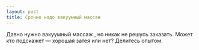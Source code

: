 ```yaml
---
layout: post 
title: Срочно надо вакуумный массаж  
--- 
```

Давно нужно вакуумный массаж , но никак не решусь заказать. Может кто подскажет — хорошая затея или нет? Делитесь опытом.